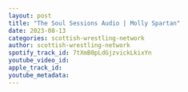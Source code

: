 ```yaml
---
layout: post
title: "The Soul Sessions Audio | Molly Spartan"
date: 2023-08-13
categories: scottish-wrestling-network
author: scottish-wrestling-network
spotify_track_id: 7tXmB0pLdGjzvickLkixYn
youtube_video_id: 
apple_track_id: 
youtube_metadata: 
---
```

